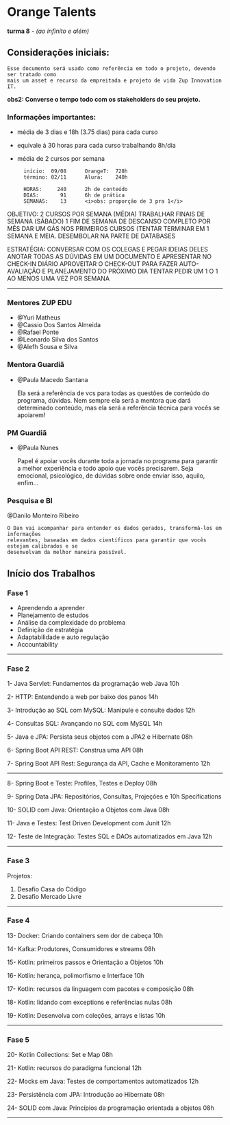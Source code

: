 # Orange Talents
<b>turma 8</b><i> - (ao infinito e além)</i>

## Considerações iniciais:

	Esse documento será usado como referência em todo o projeto, devendo ser tratado como
	mais um asset e recurso da empreitada e projeto de vida Zup Innovation IT.

<b>obs2: Converse o tempo todo com os stakeholders do seu projeto.</b>

### Informações importantes:

* média de 3 dias e 18h (3.75 dias) para cada curso
* equivale à 30 horas para cada curso trabalhando 8h/dia
* média de 2 cursos por semana

		início:  09/08 		OrangeT:  728h
		término: 02/11		Alura:	  240h

		HORAS: 	   240		2h de conteúdo
		DIAS: 	    91		6h de prática
		SEMANAS:    13		<i>obs: proporção de 3 pra 1</i>

		
		
		

OBJETIVO:
	2 CURSOS POR SEMANA (MÉDIA)
	TRABALHAR FINAIS DE SEMANA (SÁBADO)
	1 FIM DE SEMANA DE DESCANSO COMPLETO POR MÊS
	DAR UM GÁS NOS PRIMEIROS CURSOS (TENTAR TERMINAR EM 1 SEMANA E MEIA.
	DESEMBOLAR NA PARTE DE DATABASES
	
ESTRATÉGIA:
	CONVERSAR COM OS COLEGAS E PEGAR IDEIAS DELES
	ANOTAR TODAS AS DÚVIDAS EM UM DOCUMENTO E APRESENTAR NO CHECK-IN DIÁRIO
	APROVEITAR O CHECK-OUT PARA FAZER AUTO-AVALIAÇÃO E PLANEJAMENTO DO PRÓXIMO DIA
	TENTAR PEDIR UM 1 O 1 AO MENOS UMA VEZ POR SEMANA

___________________________________________________________________________

### Mentores ZUP EDU
* @Yuri Matheus 
* @Cassio Dos Santos Almeida 
* @Rafael Ponte 
* @Leonardo Silva dos Santos  
* @Alefh Sousa e Silva

### Mentora Guardiã
* @Paula Macedo Santana

	Ela será a referência de vcs para todas as questões de conteúdo do programa, dúvidas. 
	Nem sempre ela será a mentora que dará determinado conteúdo, mas ela será a referência 
	técnica para vocês se apoiarem!

### PM Guardiã
* @Paula Nunes 
	
	Papel é apoiar vocês durante toda a jornada no programa para garantir a melhor experiência 
	e todo apoio que vocês precisarem. Seja emocional, psicológico, de dúvidas sobre onde enviar
	isso, aquilo, enfim...

### Pesquisa e BI
@Danilo Monteiro Ribeiro

	O Dan vai acompanhar para entender os dados gerados, transformá-los em informações 
	relevantes, baseadas em dados científicos para garantir que vocês estejam calibrados e se
	desenvolvam da melhor maneira possível.


## Início dos Trabalhos

### Fase 1

* Aprendendo a aprender
* Planejamento de estudos
* Análise da complexidade do problema
* Definição de estratégia
* Adaptabilidade e auto regulação
* Accountability

___________________________________________________________________________

### Fase 2

 1- Java Servlet: Fundamentos da programação web Java				10h
 
 2- HTTP: Entendendo a web por baixo dos panos					14h 	
 
 3- Introdução ao SQL com MySQL: Manipule e consulte dados 			12h		
 
 4- Consultas SQL: Avançando no SQL com MySQL 					14h
 
 5- Java e JPA: Persista seus objetos com a JPA2 e Hibernate 			08h		
 
 6- Spring Boot API REST: Construa uma API 					08h		
 
 7- Spring Boot API Rest: Segurança da API, Cache e Monitoramento 		12h
 
___________________________________________________________________________
 
 
 8- Spring Boot e Teste: Profiles, Testes e Deploy 				08h		
  
 9- Spring Data JPA: Repositórios, Consultas, Projeções e 			10h
 	Specifications												

10- SOLID com Java: Orientação a Objetos com Java 				08h		

11- Java e Testes: Test Driven Development com Junit 				12h

12- Teste de Integração: Testes SQL e DAOs automatizados em Java 		12h

___________________________________________________________________________
 
### Fase 3

Projetos:

1) Desafio Casa do Código
2) Desafio Mercado Livre

___________________________________________________________________________

### Fase 4		

13- Docker: Criando containers sem dor de cabeça 				10h		

14- Kafka: Produtores, Consumidores e streams 					08h		

15- Kotlin: primeiros passos e Orientação a Objetos 				10h		

16- Kotlin: herança, polimorfismo e Interface 					10h

17- Kotlin: recursos da linguagem com pacotes e composição 			08h		

18- Kotlin: lidando com exceptions e referências nulas 				08h		

19- Kotlin: Desenvolva com coleções, arrays e listas 				10h

___________________________________________________________________________

### Fase 5

20- Kotlin Collections: Set e Map 						08h

21- Kotlin: recursos do paradigma funcional 					12h		

22- Mocks em Java: Testes de comportamentos automatizados 			12h		

23- Persistência com JPA: Introdução ao Hibernate 				08h		

24- SOLID com Java: Princípios da programação orientada a objetos 		08h		

___________________________________________________________________________


